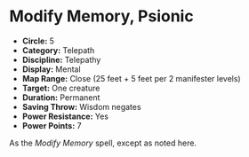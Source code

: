 # Modify Memory, Psionic

- **Circle:** 5
- **Category:** Telepath
- **Discipline:** Telepathy
- **Display:** Mental
- **Map Range:** Close (25 feet + 5 feet per 2 manifester levels)
- **Target:** One creature
- **Duration:** Permanent
- **Saving Throw:** Wisdom negates
- **Power Resistance:** Yes
- **Power Points:** 7

As the *Modify Memory* spell, except as noted here.
